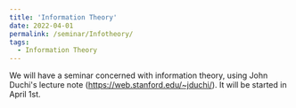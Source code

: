 ```yaml
---
title: 'Information Theory'
date: 2022-04-01
permalink: /seminar/Infotheory/
tags:
  - Information Theory
---
```


We will have a seminar concerned with information theory, using John Duchi's lecture note (https://web.stanford.edu/~jduchi/). It will be started in April 1st. 

